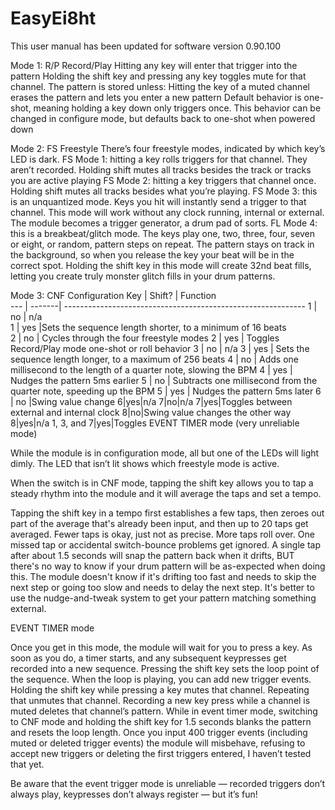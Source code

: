 # EasyEi8ht

This user manual has been updated for software version 0.90.100
 
Mode 1: R/P
Record/Play
Hitting any key will enter that trigger into the pattern
Holding the shift key and pressing any key toggles mute for that channel. The pattern is stored unless:
Hitting the key of a muted channel erases the pattern and lets you enter a new pattern
Default behavior is one-shot, meaning holding a key down only triggers once. This behavior can be changed in configure mode, but defaults back to one-shot when powered down
 
Mode 2: FS
Freestyle
There’s four freestyle modes, indicated by which key’s LED is dark.
FS Mode 1: hitting a key rolls triggers for that channel. They aren’t recorded. Holding shift mutes all tracks besides the track or tracks you are active playing
FS Mode 2: hitting a key triggers that channel once. Holding shift mutes all tracks besides what you’re playing.
FS Mode 3: this is an unquantized mode. Keys you hit will instantly send a trigger to that channel. This mode will work without any clock running, internal or external. The module becomes a trigger generator, a drum pad of sorts.
FL Mode 4: this is a breakbeat/glitch mode. The keys play one, two, three, four, seven or eight, or random, pattern steps on repeat. The pattern stays on track in the background, so when you release the key your beat will be in the correct spot. Holding the shift key in this mode will create 32nd beat fills, letting you create truly monster glitch fills in your drum patterns.
 
 
Mode 3: CNF
Configuration
  Key	| Shift? |	Function                                                   
 --- | -------| ------------------------------------------------------------
 1   | no     | n/a                                                         
 1   | yes    |Sets the sequence length shorter, to a minimum of 16 beats   
2 | no | Cycles through the four freestyle modes
2 | yes | Toggles Record/Play mode one-shot or roll behavior
3 | no | n/a
3 | yes | Sets the sequence length longer, to a maximum of 256 beats
4 | no | Adds one millisecond to the length of a quarter note, slowing the BPM
4 | yes | Nudges the pattern 5ms earlier
5 | no | Subtracts one millisecond from the quarter note, speeding up the BPM
5 | yes | Nudges the pattern 5ms later
6 | no |Swing value change
6|yes|n/a
7|no|n/a
7|yes|Toggles between external and internal clock
8|no|Swing value changes the other way
8|yes|n/a
1, 3, and 7|yes|Toggles EVENT TIMER mode (very unreliable mode)

 
 
While the module is in configuration mode, all but one of the LEDs will light dimly. The LED that isn’t lit shows which freestyle mode is active.
 
When the switch is in CNF mode, tapping the shift key allows you to tap a steady rhythm into the module and it will average the taps and set a tempo.
 
Tapping the shift key in a tempo first establishes a few taps, then zeroes out part of the average that's already been input, and then up to 20 taps get averaged. Fewer taps is okay, just not as precise. More taps roll over. One missed tap or accidental switch-bounce problems get ignored. A single tap after about 1.5 seconds will snap the pattern back when it drifts, BUT there's no way to know if your drum pattern will be as-expected when doing this. The module doesn't know if it's drifting too fast and needs to skip the next step or going too slow and needs to delay the next step. It's better to use the nudge-and-tweak system to get your pattern matching something external.


EVENT TIMER mode

Once you get in this mode, the module will wait for you to press a key. As soon as you do, a timer starts, and any subsequent keypresses get recorded into a new sequence. Pressing the shift key sets the loop point of the sequence.
When the loop is playing, you can add new trigger events.
Holding the shift key while pressing a key mutes that channel. Repeating that unmutes that channel. Recording a new key press while a channel is muted deletes that channel’s pattern.
While in event timer mode, switching to CNF mode and holding the shift key for 1.5 seconds blanks the pattern and resets the loop length.
Once you input 400 trigger events (including muted or deleted trigger events) the module will misbehave, refusing to accept new triggers or deleting the first triggers entered, I haven’t tested that yet.

Be aware that the event trigger mode is unreliable — recorded triggers don’t always play, keypresses don’t always register — but it’s fun! 

